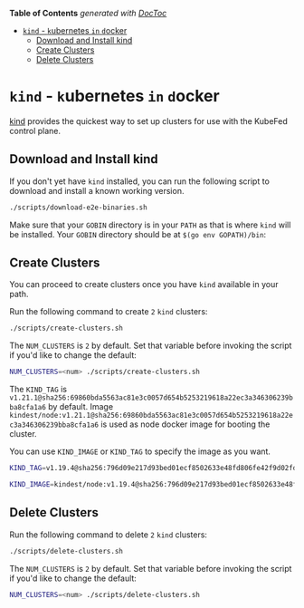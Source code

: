 <!-- START doctoc generated TOC please keep comment here to allow auto update -->
<!-- DON'T EDIT THIS SECTION, INSTEAD RE-RUN doctoc TO UPDATE -->
**Table of Contents**  *generated with [DocToc](https://github.com/thlorenz/doctoc)*

- [`kind` - `k`ubernetes `in` `d`ocker](#kind---kubernetes-in-docker)
  - [Download and Install kind](#download-and-install-kind)
  - [Create Clusters](#create-clusters)
  - [Delete Clusters](#delete-clusters)

<!-- END doctoc generated TOC please keep comment here to allow auto update -->

# `kind` - `k`ubernetes `in` `d`ocker

[kind](https://github.com/kubernetes-sigs/kind) provides the quickest way to
set up clusters for use with the KubeFed control plane.

## Download and Install kind

If you don't yet have `kind` installed, you can run the following script to
download and install a known working version.

```bash
./scripts/download-e2e-binaries.sh
```

Make sure that your `GOBIN` directory is in your `PATH` as that is where `kind`
will be installed. Your `GOBIN` directory should be at `$(go env GOPATH)/bin`:

## Create Clusters

You can proceed to create clusters once you have `kind` available in your path.

Run the following command to create `2` `kind` clusters:

```bash
./scripts/create-clusters.sh
```

The `NUM_CLUSTERS` is `2` by default. Set that variable before invoking the
script if you'd like to change the default:

```bash
NUM_CLUSTERS=<num> ./scripts/create-clusters.sh
```

The `KIND_TAG` is `v1.21.1@sha256:69860bda5563ac81e3c0057d654b5253219618a22ec3a346306239bba8cfa1a6` by default.
Image `kindest/node:v1.21.1@sha256:69860bda5563ac81e3c0057d654b5253219618a22ec3a346306239bba8cfa1a6` is used as
node docker image for booting the cluster.

You can use `KIND_IMAGE` or `KIND_TAG` to specify the image as you want.
```bash
KIND_TAG=v1.19.4@sha256:796d09e217d93bed01ecf8502633e48fd806fe42f9d02fdd468b81cd4e3bd40b ./scripts/create-clusters.sh
```

```bash
KIND_IMAGE=kindest/node:v1.19.4@sha256:796d09e217d93bed01ecf8502633e48fd806fe42f9d02fdd468b81cd4e3bd40b ./scripts/create-clusters.sh
```

## Delete Clusters

Run the following command to delete `2` `kind` clusters:

```bash
./scripts/delete-clusters.sh
```

The `NUM_CLUSTERS` is `2` by default. Set that variable before invoking the script
if you'd like to change the default:

```bash
NUM_CLUSTERS=<num> ./scripts/delete-clusters.sh
```
